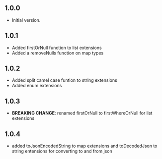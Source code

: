 ## 1.0.0

- Initial version.

## 1.0.1

- Added firstOrNull function to list extensions
- Added a removeNulls function on map types

## 1.0.2

- Added split camel case funtion to string extensions
- Added enum extensions

## 1.0.3

- **BREAKING CHANGE**: renamed firstOrNull to firstWhereOrNull for list extensions

## 1.0.4

- added toJsonEncodedString to map extensions and toDecodedJson to string entensions for converting to and from json
